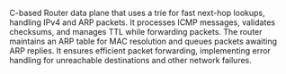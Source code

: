 C-based Router data plane that uses a trie for fast next-hop lookups, handling IPv4 and ARP packets. It processes ICMP messages, validates checksums, and manages TTL while forwarding packets. The router maintains an ARP table for MAC resolution and queues packets awaiting ARP replies. It ensures efficient packet forwarding, implementing error handling for unreachable destinations and other network failures.
